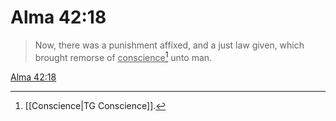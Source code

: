 # Alma 42:18

> Now, there was a punishment affixed, and a just law given, which brought remorse of <u>conscience</u>[^a] unto man.

[Alma 42:18](https://www.churchofjesuschrist.org/study/scriptures/bofm/alma/42?lang=eng&id=p18#p18)


[^a]: [[Conscience|TG Conscience]].  
